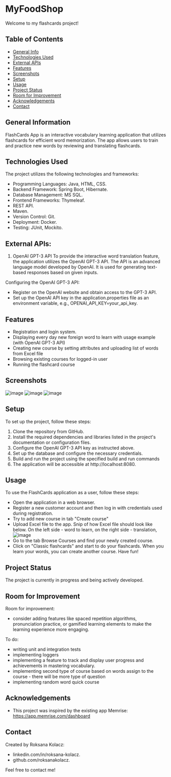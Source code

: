 # MyFoodShop
Welcome to my flashcards project! 


## Table of Contents
* [General Info](#general-information)
* [Technologies Used](#technologies-used)
* [External APIs](#external-apis)
* [Features](#features)
* [Screenshots](#screenshots)
* [Setup](#setup)
* [Usage](#usage)
* [Project Status](#project-status)
* [Room for Improvement](#room-for-improvement)
* [Acknowledgements](#acknowledgements)
* [Contact](#contact)



## General Information
FlashCards App is an interactive vocabulary learning application that utilizes flashcards for efficient word memorization. The app allows users to train and practice new words by reviewing and translating flashcards.
 
## Technologies Used
The project utilizes the following technologies and frameworks:

- Programming Languages: Java, HTML, CSS.
- Backend Framework: Spring Boot, Hibernate.
- Database Management: MS SQL.
- Frontend Frameworks: Thymeleaf.
- REST API.
- Maven.
- Version Control: Git.
- Deployment: Docker.
- Testing: JUnit, Mockito.

## External APIs:
1.   OpenAI GPT-3 API
To provide the interactive word translation feature, the application utilizes the OpenAI GPT-3 API. The API is an advanced language model developed by OpenAI. It is used for generating text-based responses based on given inputs.

Configuring the OpenAI GPT-3 API:
- Register on the OpenAI website and obtain access to the GPT-3 API.
- Set up the OpenAI API key in the application.properties file as an environment variable, e.g., OPENAI_API_KEY=your_api_key.

## Features
* Registration and login system.
* Displaying every day new foreign word to learn with usage example (with OpenAI GPT-3 API)
* Creating new course by setting attributes and uploading list of words from Excel file
* Browsing existing courses for logged-in user
* Running the flashcard course


## Screenshots
![image](https://github.com/roksanakolacz/FlashCards/assets/89216102/ea74b9d9-83dd-45ea-8fe6-02e825608ef5)
![image](https://github.com/roksanakolacz/FlashCards/assets/89216102/b9e1ad58-8ff7-4f6f-82d9-cfcdeaffaa19)
![image](https://github.com/roksanakolacz/FlashCards/assets/89216102/285078e6-e5a4-4b51-ba48-f9b9b0c22bbe)


## Setup
To set up the project, follow these steps:

1. Clone the repository from GitHub.
2. Install the required dependencies and libraries listed in the project's documentation or configuration files.
3. Configure the OpenAI GPT-3 API key as instructed above.
4. Set up the database and configure the necessary credentials.
5. Build and run the project using the specified build and run commands
6. The application will be accessible at http://localhost:8080.

## Usage
To use the FlashCards application as a user, follow these steps:

* Open the application in a web browser.
* Register a new customer account and then log in with credentials used during registration.
* Try to add new course in tab "Create course"
* Upload Excel file to the app. Snip of how Excel file should look like below. On the left side - word to learn, on the right side - translation,
  ![image](https://github.com/roksanakolacz/FlashCards/assets/89216102/c65f76ca-66d2-4fad-8eaf-fe2f4e6c834a)
* Go to the tab Browse Courses and find your newly created course.
* Click on "Classic flashcards" and start to do your flashcards. When you learn your words, you can create another course. Have fun!
  
## Project Status
The project is currently in progress and being actively developed.

## Room for Improvement
Room for improvement:
- consider adding features like spaced repetition algorithms, pronunciation practice, or gamified learning elements to make the learning experience more engaging.

To do:
- writing unit and integration tests
- implementing loggers
- implementing a feature to track and display user progress and achievements in mastering vocabulary.
- implementing second type of course based on words assign to the course - there will be more type of question
- implementing random word quick course

## Acknowledgements

- This project was inspired by the existing app Memrise: https://app.memrise.com/dashboard
  

## Contact
Created by Roksana Kolacz: 
  * linkedin.com/in/roksana-kolacz.
  * github.com/roksanakolacz.
    
Feel free to contact me!



